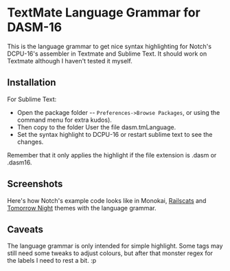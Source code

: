 # TextMate Language Grammar for DASM-16

This is the language grammar to get nice syntax highlighting for Notch's DCPU-16's assembler in Textmate and Sublime Text. It should work on Textmate although I haven't tested it myself.


## Installation

For Sublime Text:
* Open the package folder  -- `Preferences->Browse Packages`, or using the command menu for extra kudos).
* Then copy to the folder User the file dasm.tmLanguage.
* Set the syntax highlight to DCPU-16 or restart sublime text to see the changes.

Remember that it only applies the highlight if the file extension is .dasm or .dasm16.

## Screenshots

Here's how Notch's example code looks like in Monokai, [Railscats](http://railscasts.com/about) and [Tomorrow Night](https://github.com/ChrisKempson/Tomorrow-Theme) themes with the language grammar.



## Caveats
The language grammar is only intended for simple highlight. Some tags may still need some tweaks to adjust colours, but after that monster regex for the labels I need to rest a bit. :p